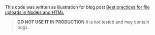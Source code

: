 This code was written as illustration for blog post 
[Best practices for file uploads in Nodejs and HTML](
https://dev.to/bfunc/upload-files-easy-with-html5-and-nodejs-44fo)

> **DO NOT USE IT IN PRODUCTION** it is not tested and may contain bugs.

